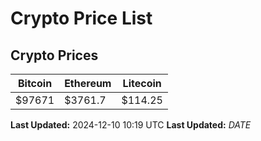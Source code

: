 # Crypto Price List

## Crypto Prices
| Bitcoin | Ethereum | Litecoin |
| ------- | -------- | -------- |
| $97671 | $3761.7 | $114.25 |
**Last Updated:** 2024-12-10 10:19 UTC
**Last Updated:** $DATE$
